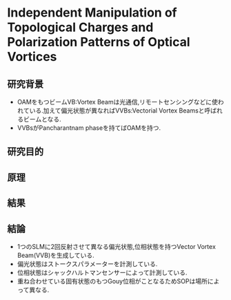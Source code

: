 # Independent Manipulation of Topological Charges and Polarization Patterns of Optical Vortices

## 研究背景

- OAMをもつビームVB:Vortex Beamは光通信,リモートセンシングなどに使われている.加えて偏光状態が異なればVVBs:Vectorial Vortex Beamsと呼ばれるビームとなる.
- VVBsがPancharantnam phaseを持てばOAMを持つ.

## 研究目的

## 原理

## 結果

## 結論

- 1つのSLMに2回反射させて異なる偏光状態,位相状態を持つVector Vortex Beam(VVB)を生成している.
- 偏光状態はストークスパラメーターを計測している.
- 位相状態はシャックハルトマンセンサーによって計測している.
- 重ね合わせている固有状態のもつGouy位相がことなるためSOPは場所によって異なる.